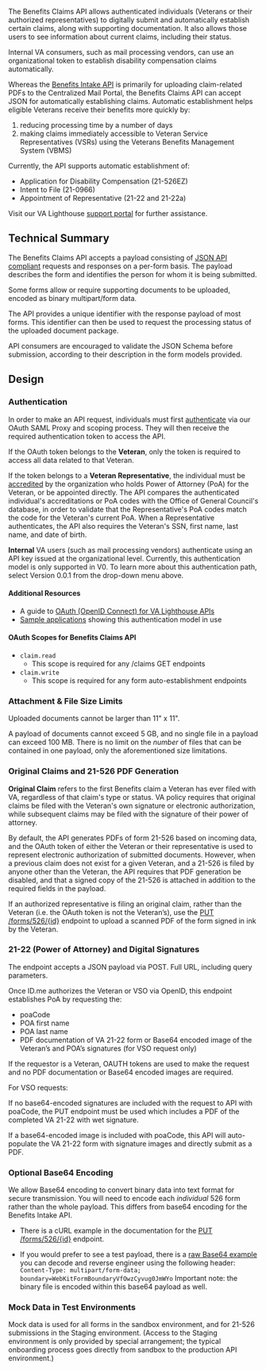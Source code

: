 The Benefits Claims API allows authenticated individuals (Veterans or their authorized representatives) to digitally submit and automatically establish certain claims, along with supporting documentation. It also allows those users to see information about current claims, including their status.

Internal VA consumers, such as mail processing vendors, can use an organizational token to establish disability compensation claims automatically.

Whereas the [Benefits Intake API](https://developer.va.gov/explore/benefits/docs/benefits?version=current) is primarily for uploading claim-related PDFs to the Centralized Mail Portal, the Benefits Claims API can accept JSON for automatically establishing claims. Automatic establishment helps eligible Veterans receive their benefits more quickly by:

1) reducing processing time by a number of days
2) making claims immediately accessible to Veteran Service Representatives (VSRs) using the Veterans Benefits Management System (VBMS)


Currently, the API supports automatic establishment of: 

 - Application for Disability Compensation (21-526EZ)
 - Intent to File (21-0966)
 - Appointment of Representative (21-22 and 21-22a)
 
 Visit our VA Lighthouse [support portal](https://developer.va.gov/support) for further assistance.

## Technical Summary
The Benefits Claims API accepts a payload consisting of [JSON API compliant](https://jsonapi.org/) requests and responses on a per-form basis. The payload describes the form and identifies the person for whom it is being submitted.

Some forms allow or require supporting documents to be uploaded, encoded as binary multipart/form data. 

The API provides a unique identifier with the response payload of most forms. This identifier can then be used to request the processing status of the uploaded document package.

API consumers are encouraged to validate the JSON Schema before submission, according to their description in the form models provided.

## Design

### Authentication
In order to make an API request, individuals must first [authenticate](https://developer.va.gov/explore/health/docs/authorization) via our OAuth SAML Proxy and scoping process. They will then receive the required authentication token to access the API. 

If the OAuth token belongs to the **Veteran**, only the token is required to access all data related to that Veteran. 

If the token belongs to a **Veteran Representative**, the individual must be [accredited](https://www.va.gov/ogc/apps/accreditation/index.asp) by the organization who holds Power of Attorney (PoA) for the Veteran, or be appointed directly. The API compares the authenticated individual's accreditations or PoA codes with the Office of General Council's database, in order to validate that the Representative's PoA codes match the code for the Veteran's current PoA. When a Representative authenticates, the API also requires the Veteran's SSN, first name, last name, and date of birth. 

**Internal** VA users (such as mail processing vendors) authenticate using an API key issued at the organizational level. Currently, this authentication model is only supported in V0. To learn more about this authentication path, select Version 0.0.1 from the drop-down menu above.


#### Additional Resources
*   A guide to [OAuth (OpenID Connect) for VA Lighthouse APIs](https://developer.va.gov/explore/health/docs/authorization)
*   [Sample applications](https://github.com/department-of-veterans-affairs/vets-api-clients/tree/master/samples) showing this authentication model in use


#### OAuth Scopes for Benefits Claims API
*   `claim.read`
    *   This scope is required for any /claims GET endpoints
*   `claim.write`
    *   This scope is required for any form auto-establishment endpoints


### Attachment & File Size Limits

Uploaded documents cannot be larger than 11" x 11".

A payload of documents cannot exceed 5 GB, and no single file in a payload can exceed 100 MB. There is no limit on the _number_ of files that can be contained in one payload, only the aforementioned size limitations.


### Original Claims and 21-526 PDF Generation
**Original Claim** refers to the first Benefits claim a Veteran has ever filed with VA, regardless of that claim's type or status. VA policy requires that original claims be filed with the Veteran's own signature or electronic authorization, while subsequent claims may be filed with the signature of their power of attorney.  

By default, the API generates PDFs of form 21-526 based on incoming data, and the OAuth token of either the Veteran or their representative is used to represent electronic authorization of submitted documents. However, when a previous claim does not exist for a given Veteran, and a 21-526 is filed by anyone other than the Veteran, the API requires that PDF generation be disabled, and that a signed copy of the 21-526 is attached in addition to the required fields in the payload.

If an authorized representative is filing an original claim, rather than the Veteran (i.e. the OAuth token is not the Veteran’s), use the [PUT /forms/526/{id}](#operations-Disability-upload526Attachment) endpoint to upload a scanned PDF of the form signed in ink by the Veteran.

### 21-22 (Power of Attorney) and Digital Signatures

The endpoint accepts a JSON payload via POST. Full URL, including query parameters. 

Once ID.me authorizes the Veteran or VSO via OpenID, this endpoint establishes PoA by requesting the: 
- poaCode
- POA first name
- POA last name
- PDF documentation of VA 21-22 form or Base64 encoded image of the Veteran’s and POA’s signatures (for VSO request only)

If the requestor is a Veteran, OAUTH tokens are used to make the request and no PDF documentation or Base64 encoded images are required. 

For VSO requests:

If no base64-encoded signatures are included with the request to API with poaCode, the PUT endpoint must be used which includes a PDF of the completed VA 21-22 with wet signature. 

If a base64-encoded image is included with poaCode, this API will auto-populate the VA 21-22 form with signature images and directly submit as a PDF.

###  Optional Base64 Encoding

We allow Base64 encoding to convert binary data into text format for secure transmission. You will need to encode each _individual_ 526 form rather than the whole payload.  This differs from base64 encoding for the Benefits Intake API.

- There is a cURL example in the documentation for the [PUT /forms/526/{id}](#operations-Disability-upload526Attachment) endpoint. 

-  If you would prefer to see a test payload, there is a [raw Base64 example](https://raw.githubusercontent.com/department-of-veterans-affairs/vets-api/master/modules/claims_api/spec/fixtures/base64pdf) you can decode and reverse engineer using the following header: `Content-Type: multipart/form-data; boundary=WebKitFormBoundaryVfOwzCyvug0JmWYo` Important note: the binary file is encoded within this base64 payload as well.

### Mock Data in Test Environments 
Mock data is used for all forms in the sandbox environment, and for 21-526 submissions in the Staging environment.  (Access to the Staging environment is only provided by special arrangement; the typical onboarding process goes directly from sandbox to the production API environment.)
